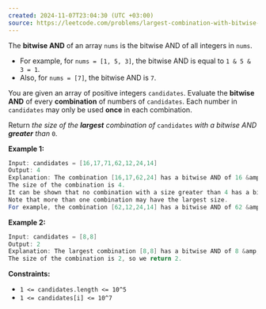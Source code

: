 ```yaml
---
created: 2024-11-07T23:04:30 (UTC +03:00)
source: https://leetcode.com/problems/largest-combination-with-bitwise-and-greater-than-zero/description/?envType=daily-question&envId=2024-11-07
---
```

The **bitwise AND** of an array `nums` is the bitwise AND of all integers in `nums`.

-   For example, for `nums = [1, 5, 3]`, the bitwise AND is equal to `1 & 5 & 3 = 1`.
-   Also, for `nums = [7]`, the bitwise AND is `7`.

You are given an array of positive integers `candidates`. Evaluate the **bitwise AND** of every **combination** of numbers of `candidates`. Each number in `candidates` may only be used **once** in each combination.

Return _the size of the **largest** combination of_ `candidates` _with a bitwise AND **greater** than_ `0`.


**Example 1:**

``` Java
Input: candidates = [16,17,71,62,12,24,14]
Output: 4
Explanation: The combination [16,17,62,24] has a bitwise AND of 16 &amp; 17 &amp; 62 &amp; 24 = 16 &gt; 0.
The size of the combination is 4.
It can be shown that no combination with a size greater than 4 has a bitwise AND greater than 0.
Note that more than one combination may have the largest size.
For example, the combination [62,12,24,14] has a bitwise AND of 62 &amp; 12 &amp; 24 &amp; 14 = 8 &gt; 0.
```


**Example 2:**

``` Java
Input: candidates = [8,8]
Output: 2
Explanation: The largest combination [8,8] has a bitwise AND of 8 &amp; 8 = 8 &gt; 0.
The size of the combination is 2, so we return 2.
```


**Constraints:**

-   `1 <= candidates.length <= 10^5`
-   `1 <= candidates[i] <= 10^7`
